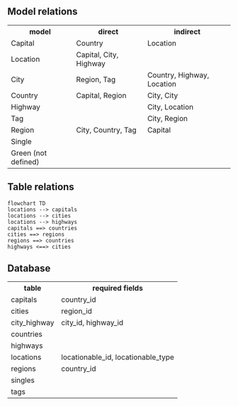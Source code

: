 <!--
written with: php artisan run:test-project
by Console Command Workbench\App\Console\Commands\RunTestProjectManagerCommand
do not manually edit this file as it will be overwritten

-->

## Model relations

<table>
<tr><th>model</th><th>direct</th><th>indirect</th></tr><tr><td>Capital</td><td>Country</td><td>Location</td></tr>
<tr><td>Location</td><td>Capital, City, Highway</td><td></td></tr>
<tr><td>City</td><td>Region, Tag</td><td>Country, Highway, Location</td></tr>
<tr><td>Country</td><td>Capital, Region</td><td>City, City</td></tr>
<tr><td>Highway</td><td></td><td>City, Location</td></tr>
<tr><td>Tag</td><td></td><td>City, Region</td></tr>
<tr><td>Region</td><td>City, Country, Tag</td><td>Capital</td></tr>
<tr><td>Single</td><td></td><td></td></tr>
<tr><td>Green (not defined)</td><td></td><td></td></tr>

</table>


## Table relations

```mermaid
flowchart TD
locations --> capitals
locations --> cities
locations --> highways
capitals ==> countries
cities ==> regions
regions ==> countries
highways <==> cities

```



## Database

<table>
<tr><th>table</th><th>required fields</th></tr><tr><td>capitals</td><td>country_id</td></tr>
<tr><td>cities</td><td>region_id</td></tr>
<tr><td>city_highway</td><td>city_id, highway_id</td></tr>
<tr><td>countries</td><td></td></tr>
<tr><td>highways</td><td></td></tr>
<tr><td>locations</td><td>locationable_id, locationable_type</td></tr>
<tr><td>regions</td><td>country_id</td></tr>
<tr><td>singles</td><td></td></tr>
<tr><td>tags</td><td></td></tr>

</table>

